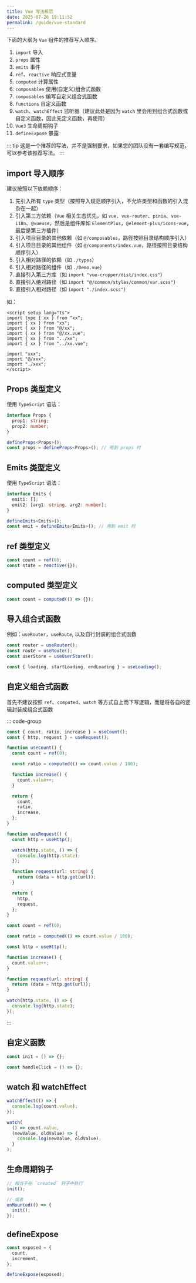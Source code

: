 ```yaml
---
title: Vue 写法规范
date: 2025-07-26 19:11:52
permalink: /guide/vue-standard
---
```


下面的大纲为 `Vue` 组件的推荐写入顺序。

1. `import` 导入
2. `props` 属性
3. `emits` 事件
4. `ref`、`reactive` 响应式变量
5. `computed` 计算属性
6. `composables` 使用(自定义)组合式函数
7. `composables` 编写自定义组合式函数
8. `functions` 自定义函数
9. `watch`、`watchEffect` 监听器（建议此处是因为 `watch` 里会用到组合式函数或自定义函数，因此先定义函数，再使用）
10. `Vue3` 生命周期钩子
11. `defineExpose` 暴露

::: tip
这是一个推荐的写法，并不是强制要求，如果您的团队没有一套编写规范，可以参考该推荐写法。
:::

## import 导入顺序

建议按照以下依赖顺序：

1. 先引入所有 `type` 类型（按照导入规范顺序引入，不允许类型和函数的引入混杂在一起）
2. 引入第三方依赖（`Vue` 相关生态优先，如 `vue`、`vue-router`、`pinia`、`vue-i18n`、`@vueuse`，然后是组件库如 `ElementPlus`，`@element-plus/icons-vue`，最后是第三方插件）
3. 引入项目目录的其他依赖（如 `@/composables`，路径按照目录结构顺序引入）
4. 引入项目目录的其他组件（如 `@/components/index.vue`，路径按照目录结构顺序引入）
5. 引入相对路径的依赖（如 `./types`）
6. 引入相对路径的组件（如 `./Demo.vue`）
7. 直接引入第三方库（如 `import "vue-cropper/dist/index.css"`）
8. 直接引入绝对路径（如 `import "@/common/styles/common/var.scss"`）
9. 直接引入相对路径（如 `import "./index.scss"`）

如：

```vue
<script setup lang="ts">
import type { xx } from "xx";
import { xx } from "xx";
import { xx } from "@/xx";
import { xx } from "@/xx.vue";
import { xx } from "../xx";
import { xx } from "../xx.vue";

import "xxx";
import "@/xxx";
import "./xxx";
</script>
```

## Props 类型定义

使用 `TypeScript` 语法：

```ts
interface Props {
  prop1: string;
  prop2: number;
}

defineProps<Props>();
const props = defineProps<Props>(); // 用到 props 时
```

## Emits 类型定义

使用 `TypeScript` 语法：

```ts
interface Emits {
  emit1: [];
  emit2: [arg1: string, arg2: number];
}

defineEmits<Emits>();
const emit = defineEmits<Emits>(); // 用到 emit 时
```

## ref 类型定义

```ts
const count = ref(0);
const state = reactive({});
```

## computed 类型定义

```ts
const count = computed(() => {});
```

## 导入组合式函数

例如：`useRouter`，`useRoute`, 以及自行封装的组合式函数

```ts
const router = useRouter();
const route = useRoute();
const userStore = useUserStore();

const { loading, startLoading, endLoading } = useLoading();
```

## 自定义组合式函数

首先不建议按照 `ref`、`computed`、`watch` 等方式自上而下写逻辑，而是将各自的逻辑封装成组合式函数

::: code-group

```ts [推荐]
const { count, ratio, increase } = useCount();
const { http, request } = useRequest();

function useCount() {
  const count = ref(0);

  const ratio = computed(() => count.value / 100);

  function increase() {
    count.value++;
  }

  return {
    count,
    ratio,
    increase,
  };
}

function useRequest() {
  const http = useHttp();

  watch(http.state, () => {
    console.log(http.state);
  });

  function request(url: string) {
    return (data = http.get(url));
  }

  return {
    http,
    request,
  };
}
```

```ts [不推荐]
const count = ref(0);

const ratio = computed(() => count.value / 100);

const http = useHttp();

function increase() {
  count.value++;
}

function request(url: string) {
  return (data = http.get(url));
}

watch(http.state, () => {
  console.log(http.state);
});
```

:::

## 自定义函数

```ts
const init = () => {};

const handleClick = () => {};
```

## watch 和 watchEffect

```ts
watchEffect(() => {
  console.log(count.value);
});

watch(
  () => count.value,
  (newValue, oldValue) => {
    console.log(newValue, oldValue);
  }
);
```

## 生命周期钩子

```ts
// 相当于在 `created` 钩子中执行
init();

// 或者
onMounted(() => {
  init();
});
```

## defineExpose

```ts
const exposed = {
  count,
  increment,
};

defineExpose(exposed);
```
